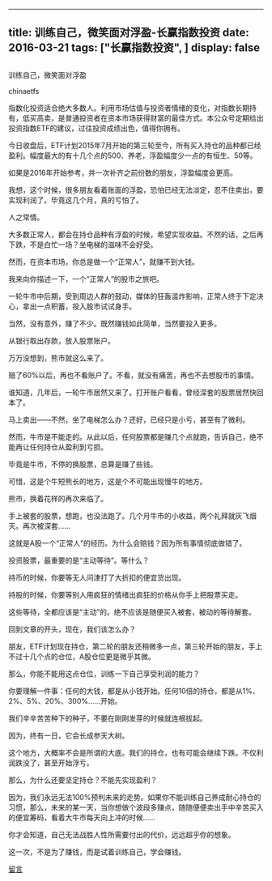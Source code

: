 
---
title:  训练自己，微笑面对浮盈-长赢指数投资
date: 2016-03-21
tags: ["长赢指数投资", ]
display: false
---


## 



训练自己，微笑面对浮盈




chinaetfs




指数化投资适合绝大多数人。利用市场估值与投资者情绪的变化，对指数长期持有，低买高卖，是普通投资者在资本市场获得财富的最佳方式。本公众号定期给出投资指数ETF的建议，过往投资成绩出色，值得你拥有。


今日收盘后，ETF计划2015年7月开始的第三轮至今，所有买入持仓的品种都已经盈利。幅度最大的有十几个点的500、养老，浮盈幅度少一点的有恒生、50等。



如果是2016年开始参考，并一次补齐之前份数的朋友，浮盈幅度会更高。



我想，这个时候，很多朋友看着账面的浮盈，恐怕已经无法淡定，忍不住卖出，要实现利润了。毕竟这几个月，真的亏怕了。



人之常情。



大多数正常人，都会在持仓品种有浮盈的时候，希望实现收益。不然的话，之后再下跌，不是白忙一场？坐电梯的滋味不会好受。



然而，在资本市场，你总是做一个“正常人”，就赚不到大钱。





我来向你描述一下，一个“正常人”的股市之旅吧。



一轮牛市中后期，受到周边人群的鼓动，媒体的狂轰滥炸影响，正常人终于下定决心，拿出一点积蓄，投入股市试试身手。



当然，没有意外，赚了不少。既然赚钱如此简单，当然要投入更多。



从银行取出存款，放入股票账户。



万万没想到，熊市就这么来了。



赔了60%以后，再也不看账户了。不看，就没有痛苦，再也不去想股市的事情。



谁知道，几年后，一轮牛市居然又来了。打开账户看看，曾经深套的股票居然快回本了。



马上卖出——不然，坐了电梯怎么办？还好，已经只是小亏，甚至有了微利。



然而，牛市是不能走的。从此以后，任何股票都是赚几个点就跑，告诉自己，绝不能再让任何持仓从盈利到亏损。



毕竟是牛市，不停的换股票，总算是赚了些钱。



可惜，这是个牛短熊长的地方，这是个不可能出现慢牛的地方。



熊市，换着花样的再次来临了。



手上被套的股票，想跑，也没法跑了。几个月牛市的小收益，两个礼拜就灰飞烟灭。再次被深套……







这就是A股一个“正常人”的经历。为什么会赔钱？因为所有事情彻底做错了。



投资股票，最重要的是“主动等待”。等什么？



持币的时候，你要等无人问津打了大折扣的便宜货出现。



持股的时候，你要等别人用疯狂的情绪出疯狂的价格从你手上把股票买走。



这些等待，全都应该是“主动”的。绝不应该是随便买入被套，被动的等待解套。



回到文章的开头，现在，我们该怎么办？



朋友，ETF计划现在持仓，第二轮的朋友还稍微多一点，第三轮开始的朋友，手上不过十几个点的仓位，A股仓位更是微乎其微。



那么，你能不能用这点仓位，训练一下自己享受利润的能力？



你要理解一件事：任何的大钱，都是从小钱开始。任何10倍的持仓，都是从1%、2%、5%、20%、300%……开始。



我们辛辛苦苦种下的种子，不要在刚刚发芽的时候就连根拔起。



因为，终有一日，它会长成参天大树。



这个地方，大概率不会是所谓的大底。我们的持仓，也有可能会继续下跌。不仅利润跌没了，甚至开始浮亏。



那么，为什么还要坚定持仓？不能先实现盈利？



因为，我们永远无法100%预判未来的走势。如果你不能训练自己养成耐心持仓的习惯，那么，未来的某一天，当你想做个波段多赚点，随随便便卖出手中辛苦买入的便宜筹码，看着大牛市每天向上冲的时候……



你才会知道，自己无法战胜人性所需要付出的代价，远远超乎你的想象。



这一次，不是为了赚钱，而是试着训练自己，学会赚钱。









[留言](javascript:;)


